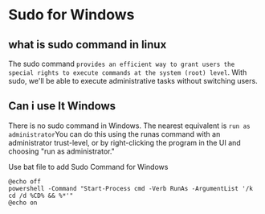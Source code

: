 # Sudo for Windows

## what is sudo command in linux

The sudo command ```provides an efficient way to grant users the special rights to execute commands at the system (root) level```. With sudo, we'll be able to execute administrative tasks without switching users.

## Can i use It Windows

There is no sudo command in Windows. The nearest equivalent is ```run as administrator```You can do this using the runas command with an administrator trust-level, or by right-clicking the program in the UI and choosing "run as administrator."

Use bat file to add Sudo Command for Windows

```
@echo off
powershell -Command "Start-Process cmd -Verb RunAs -ArgumentList '/k cd /d %CD% && %*'"
@echo on

```
